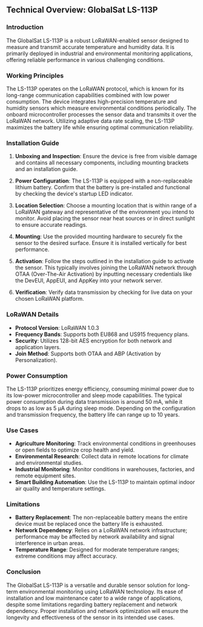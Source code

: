 ## Technical Overview: GlobalSat LS-113P

### Introduction
The GlobalSat LS-113P is a robust LoRaWAN-enabled sensor designed to measure and transmit accurate temperature and humidity data. It is primarily deployed in industrial and environmental monitoring applications, offering reliable performance in various challenging conditions.

### Working Principles
The LS-113P operates on the LoRaWAN protocol, which is known for its long-range communication capabilities combined with low power consumption. The device integrates high-precision temperature and humidity sensors which measure environmental conditions periodically. The onboard microcontroller processes the sensor data and transmits it over the LoRaWAN network. Utilizing adaptive data rate scaling, the LS-113P maximizes the battery life while ensuring optimal communication reliability.

### Installation Guide
1. **Unboxing and Inspection**: Ensure the device is free from visible damage and contains all necessary components, including mounting brackets and an installation guide.
   
2. **Power Configuration**: The LS-113P is equipped with a non-replaceable lithium battery. Confirm that the battery is pre-installed and functional by checking the device's startup LED indicator.

3. **Location Selection**: Choose a mounting location that is within range of a LoRaWAN gateway and representative of the environment you intend to monitor. Avoid placing the sensor near heat sources or in direct sunlight to ensure accurate readings.

4. **Mounting**: Use the provided mounting hardware to securely fix the sensor to the desired surface. Ensure it is installed vertically for best performance.

5. **Activation**: Follow the steps outlined in the installation guide to activate the sensor. This typically involves joining the LoRaWAN network through OTAA (Over-The-Air Activation) by inputting necessary credentials like the DevEUI, AppEUI, and AppKey into your network server.

6. **Verification**: Verify data transmission by checking for live data on your chosen LoRaWAN platform.

### LoRaWAN Details
- **Protocol Version**: LoRaWAN 1.0.3
- **Frequency Bands**: Supports both EU868 and US915 frequency plans.
- **Security**: Utilizes 128-bit AES encryption for both network and application layers.
- **Join Method**: Supports both OTAA and ABP (Activation by Personalization).

### Power Consumption
The LS-113P prioritizes energy efficiency, consuming minimal power due to its low-power microcontroller and sleep mode capabilities. The typical power consumption during data transmission is around 50 mA, while it drops to as low as 5 μA during sleep mode. Depending on the configuration and transmission frequency, the battery life can range up to 10 years.

### Use Cases
- **Agriculture Monitoring**: Track environmental conditions in greenhouses or open fields to optimize crop health and yield.
- **Environmental Research**: Collect data in remote locations for climate and environmental studies.
- **Industrial Monitoring**: Monitor conditions in warehouses, factories, and remote equipment sites.
- **Smart Building Automation**: Use the LS-113P to maintain optimal indoor air quality and temperature settings.

### Limitations
- **Battery Replacement**: The non-replaceable battery means the entire device must be replaced once the battery life is exhausted.
- **Network Dependency**: Relies on a LoRaWAN network infrastructure; performance may be affected by network availability and signal interference in urban areas.
- **Temperature Range**: Designed for moderate temperature ranges; extreme conditions may affect accuracy.

### Conclusion
The GlobalSat LS-113P is a versatile and durable sensor solution for long-term environmental monitoring using LoRaWAN technology. Its ease of installation and low maintenance cater to a wide range of applications, despite some limitations regarding battery replacement and network dependency. Proper installation and network optimization will ensure the longevity and effectiveness of the sensor in its intended use cases.